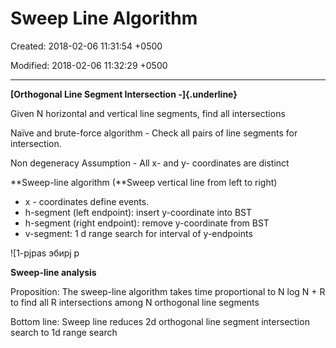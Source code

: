 # Sweep Line Algorithm

Created: 2018-02-06 11:31:54 +0500

Modified: 2018-02-06 11:32:29 +0500

---

**[Orthogonal Line Segment Intersection -]{.underline}**

Given N horizontal and vertical line segments, find all intersections

Naïve and brute-force algorithm - Check all pairs of line segments for intersection.

Non degeneracy Assumption - All x- and y- coordinates are distinct



**Sweep-line algorithm (**Sweep vertical line from left to right)
-   x - coordinates define events.
-   h-segment (left endpoint): insert y-coordinate into BST
-   h-segment (right endpoint): remove y-coordinate from BST
-   v-segment: 1 d range search for interval of y-endpoints

![1-pjpas эбирј р [ ](media/Sweep-Line-Algorithm-image1.png)



**Sweep-line analysis**

Proposition: The sweep-line algorithm takes time proportional to N log N + R to find all R intersections among N orthogonal line segments

Bottom line: Sweep line reduces 2d orthogonal line segment intersection search to 1d range search

